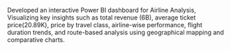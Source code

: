 Developed an interactive Power BI dashboard for Airline Analysis, Visualizing key insights such as total revenue (6B), average ticket price(20.89K), price by travel class, airline-wise performance, flight duration trends, and route-based analysis using geographical mapping and comparative charts.
